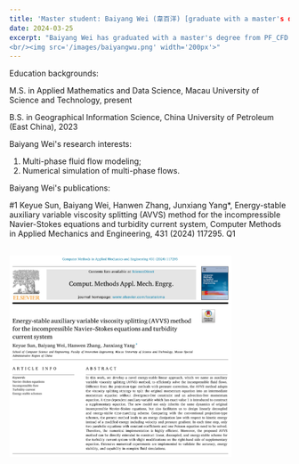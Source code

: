 ```yaml
---
title: 'Master student: Baiyang Wei (韋百洋) [graduate with a master's degree]'
date: 2024-03-25
excerpt: "Baiyang Wei has graduated with a master's degree from PF_CFD Team. He enrolled in 2023 fall semester. His research interests are: Muli-phase flow modeling and CFD.
<br/><img src='/images/baiyangwu.png' width='200px'>"
---
```

Education backgrounds:

M.S. in Applied Mathematics and Data Science, Macau University of Science and Technology, present

B.S. in Geographical Information Science, China University of Petroleum (East China), 2023

Baiyang Wei's research interests:

1. Multi-phase fluid flow modeling;
2. Numerical simulation of multi-phase flows.

Baiyang Wei's publications:

#1 Keyue Sun, Baiyang Wei, Hanwen Zhang, Junxiang Yang*, Energy-stable auxiliary variable viscosity splitting (AVVS) method for the incompressible Navier-Stokes equations and turbidity current system, Computer Methods in Applied Mechanics and Engineering, 431 (2024) 117295. Q1

<br/><img src='/images/sunpaper1.png' width='400px'>
